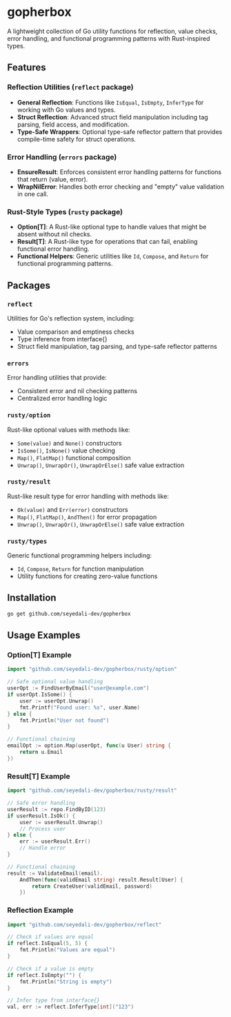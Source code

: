 # gopherbox
A lightweight collection of Go utility functions for reflection, value checks, error handling, and functional programming patterns with Rust-inspired types.

## Features

### Reflection Utilities (`reflect` package)
- **General Reflection**: Functions like `IsEqual`, `IsEmpty`, `InferType` for working with Go values and types.
- **Struct Reflection**: Advanced struct field manipulation including tag parsing, field access, and modification.
- **Type-Safe Wrappers**: Optional type-safe reflector pattern that provides compile-time safety for struct operations.

### Error Handling (`errors` package)
- **EnsureResult**: Enforces consistent error handling patterns for functions that return (value, error).
- **WrapNilError**: Handles both error checking and "empty" value validation in one call.

### Rust-Style Types (`rusty` package)
- **Option[T]**: A Rust-like optional type to handle values that might be absent without nil checks.
- **Result[T]**: A Rust-like type for operations that can fail, enabling functional error handling.
- **Functional Helpers**: Generic utilities like `Id`, `Compose`, and `Return` for functional programming patterns.

## Packages

### `reflect`
Utilities for Go's reflection system, including:
- Value comparison and emptiness checks
- Type inference from interface{}
- Struct field manipulation, tag parsing, and type-safe reflector patterns

### `errors`
Error handling utilities that provide:
- Consistent error and nil checking patterns
- Centralized error handling logic

### `rusty/option`
Rust-like optional values with methods like:
- `Some(value)` and `None()` constructors
- `IsSome()`, `IsNone()` value checking
- `Map()`, `FlatMap()` functional composition
- `Unwrap()`, `UnwrapOr()`, `UnwrapOrElse()` safe value extraction

### `rusty/result`
Rust-like result type for error handling with methods like:
- `Ok(value)` and `Err(error)` constructors
- `Map()`, `FlatMap()`, `AndThen()` for error propagation
- `Unwrap()`, `UnwrapOr()`, `UnwrapOrElse()` safe value extraction

### `rusty/types`
Generic functional programming helpers including:
- `Id`, `Compose`, `Return` for function manipulation
- Utility functions for creating zero-value functions

## Installation

```bash
go get github.com/seyedali-dev/gopherbox
```

## Usage Examples

### Option[T] Example
```go
import "github.com/seyedali-dev/gopherbox/rusty/option"

// Safe optional value handling
userOpt := FindUserByEmail("user@example.com")
if userOpt.IsSome() {
    user := userOpt.Unwrap()
    fmt.Printf("Found user: %s", user.Name)
} else {
    fmt.Println("User not found")
}

// Functional chaining
emailOpt := option.Map(userOpt, func(u User) string {
    return u.Email
})
```

### Result[T] Example
```go
import "github.com/seyedali-dev/gopherbox/rusty/result"

// Safe error handling
userResult := repo.FindByID(123)
if userResult.IsOk() {
    user := userResult.Unwrap()
    // Process user
} else {
    err := userResult.Err()
    // Handle error
}

// Functional chaining
result := ValidateEmail(email).
    AndThen(func(validEmail string) result.Result[User] {
        return CreateUser(validEmail, password)
    })
```

### Reflection Example
```go
import "github.com/seyedali-dev/gopherbox/reflect"

// Check if values are equal
if reflect.IsEqual(5, 5) {
    fmt.Println("Values are equal")
}

// Check if a value is empty
if reflect.IsEmpty("") {
    fmt.Println("String is empty")
}

// Infer type from interface{}
val, err := reflect.InferType[int]("123")
```
